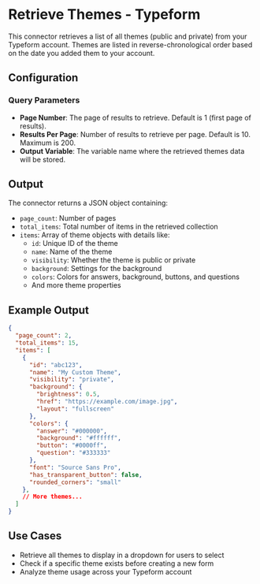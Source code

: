 # Retrieve Themes - Typeform

This connector retrieves a list of all themes (public and private) from your Typeform account. Themes are listed in reverse-chronological order based on the date you added them to your account.

## Configuration

### Query Parameters

- **Page Number**: The page of results to retrieve. Default is 1 (first page of results).
- **Results Per Page**: Number of results to retrieve per page. Default is 10. Maximum is 200.
- **Output Variable**: The variable name where the retrieved themes data will be stored.

## Output

The connector returns a JSON object containing:

- `page_count`: Number of pages
- `total_items`: Total number of items in the retrieved collection
- `items`: Array of theme objects with details like:
  - `id`: Unique ID of the theme
  - `name`: Name of the theme
  - `visibility`: Whether the theme is public or private
  - `background`: Settings for the background
  - `colors`: Colors for answers, background, buttons, and questions
  - And more theme properties

## Example Output

```json
{
  "page_count": 2,
  "total_items": 15,
  "items": [
    {
      "id": "abc123",
      "name": "My Custom Theme",
      "visibility": "private",
      "background": {
        "brightness": 0.5,
        "href": "https://example.com/image.jpg",
        "layout": "fullscreen"
      },
      "colors": {
        "answer": "#000000",
        "background": "#ffffff",
        "button": "#0000ff",
        "question": "#333333"
      },
      "font": "Source Sans Pro",
      "has_transparent_button": false,
      "rounded_corners": "small"
    },
    // More themes...
  ]
}
```

## Use Cases

- Retrieve all themes to display in a dropdown for users to select
- Check if a specific theme exists before creating a new form
- Analyze theme usage across your Typeform account